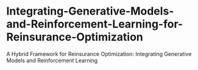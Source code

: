 # Integrating-Generative-Models-and-Reinforcement-Learning-for-Reinsurance-Optimization
A Hybrid Framework for Reinsurance Optimization: Integrating Generative Models and Reinforcement Learning 

